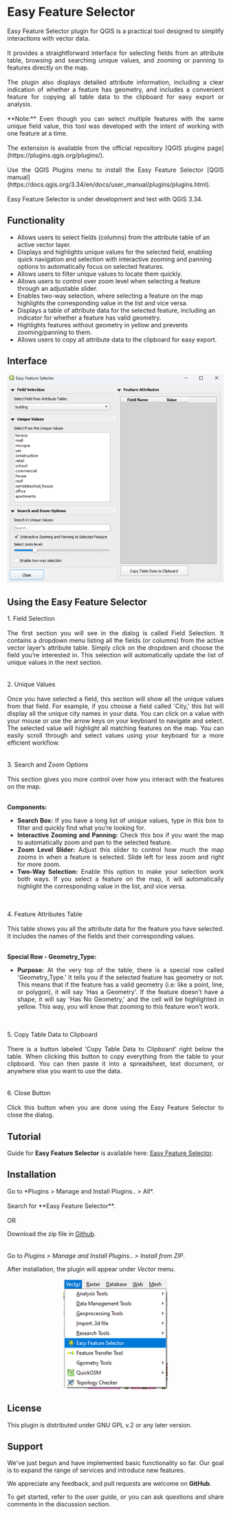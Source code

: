 # Easy Feature Selector
<div align="justify">
Easy Feature Selector plugin for QGIS is a practical tool designed to simplify interactions with vector data. 
<br></br>
It provides a straightforward interface for selecting fields from an attribute table, browsing and searching unique values, and zooming or panning to features directly on the map. 
<br></br>
The plugin also displays detailed attribute information, including a clear indication of whether a feature has geometry, and includes a convenient feature for copying all table data to the clipboard for easy export or analysis.
<br></br>
**Note:** Even though you can select multiple features with the same unique field value, this tool was developed with the intent of working with one feature at a time.
<br></br>
The extension is available from the official repository [QGIS plugins page](https://plugins.qgis.org/plugins/). 
<br></br>
Use the QGIS Plugins menu to install the Easy Feature Selector [QGIS manual](https://docs.qgis.org/3.34/en/docs/user_manual/plugins/plugins.html).
<br></br>
Easy Feature Selector is under development and test with QGIS 3.34.
</div>


## Functionality

- Allows users to select fields (columns) from the attribute table of an active vector layer.
- Displays and highlights unique values for the selected field, enabling quick navigation and selection with interactive zooming and panning options to automatically focus on selected features.
- Allows users to filter unique values to locate them quickly.
- Allows users to control over zoom level when selecting a feature through an adjustable slider.
- Enables two-way selection, where selecting a feature on the map highlights the corresponding value in the list and vice versa.
- Displays a table of attribute data for the selected feature, including an indicator for whether a feature has valid geometry.
- Highlights features without geometry in yellow and prevents zooming/panning to them.
- Allows users to copy all attribute data to the clipboard for easy export.


## Interface

<p align="center">
  <img src="images/EasyFeatureSelector.png" alt="Alt text">
</p>


## Using the Easy Feature Selector

<div align="justify">
1. Field Selection
<br></br>
  The first section you will see in the dialog is called Field Selection. It contains a dropdown menu listing all the fields (or columns) from the active vector layer’s attribute table. Simply click on the dropdown and choose the field you’re interested in. This selection will automatically update the list of unique values in the next section.
</div>
<br></br>
<div align="justify">
2. Unique Values
<br></br>
  Once you have selected a field, this section will show all the unique values from that field. For example, if you choose a field called 'City,' this list will display all the unique city names in your data. You can click on a value with your mouse or use the arrow keys on your keyboard to navigate and select. The selected value will highlight all matching features on the map. You can easily scroll through and select values using your keyboard for a more efficient workflow.
</div>
<br></br>
<div align="justify">
3. Search and Zoom Options
<br></br>
  This section gives you more control over how you interact with the features on the map.
<br></br>

  **Components:**

  - **Search Box:** If you have a long list of unique values, type in this box to filter and quickly find what you’re looking for.
  - **Interactive Zooming and Panning:** Check this box if you want the map to automatically zoom and pan to the selected feature.
  - **Zoom Level Slider:** Adjust this slider to control how much the map zooms in when a feature is selected. Slide left for less zoom and right for more zoom.
  - **Two-Way Selection:** Enable this option to make your selection work both ways. If you select a feature on the map, it will automatically highlight the corresponding value in the list, and vice versa.
</div>
<br></br>
<div align="justify">
4. Feature Attributes Table
<br></br>
  This table shows you all the attribute data for the feature you have selected. It includes the names of the fields and their corresponding values.
<br></br>

  **Special Row - Geometry_Type:**

  - **Purpose:** At the very top of the table, there is a special row called 'Geometry_Type.' It tells you if the selected feature has geometry or not.  This means that if the feature has a valid geometry  (i.e: like a point, line, or polygon), it will say 'Has a Geometry'. If the feature doesn’t have a shape, it will say 'Has No Geometry,' and the cell will be highlighted in yellow. This way, you will know that zooming to this feature won’t work.
</div>
<br></br>
<div align="justify">
5. Copy Table Data to Clipboard
<br></br>  
  There is a button labeled 'Copy Table Data to Clipboard' right below the table. When clicking this button to copy everything from the table to your clipboard. You can then paste it into a spreadsheet, text document, or anywhere else you want to use the data.
</div>
<br></br>
<div align="justify">
6. Close Button
<br></br>  
  Click this button when you are done using the Easy Feature Selector to close the dialog.


## Tutorial 

Guide for **Easy Feature Selector** is available here: [Easy Feature Selector](https://gis.com.my/training/qgis-plugin/easy-feature-selector/).


## Installation
<div align="justify">
Go to *Plugins > Manage and Install Plugins.. > All*.
<br></br>  
Search for **Easy Feature Selector**.
<br></br>  
OR

Download the zip file in [Github](https://github.com/gisinnovationmy/EasyFeatureSelector).
<br></br>  
Go to *Plugins > Manage and Install Plugins.. > Install from ZIP*.


After installation, the plugin will appear under *Vector* menu.
</div>

<p align="center">
  <img src="images/EasyFeatureSelectorPath.png" alt="Alt text">
</p>


## License
<div align="justify">
This plugin is distributed under GNU GPL v.2 or any later version.
</div>


## Support
<div align="justify">
We've just begun and have implemented basic functionality so far. Our goal is to expand the range of services and introduce new features.

We appreciate any feedback, and pull requests are welcome on **GitHub**.

To get started, refer to the user guide, or you can ask questions and share comments in the discussion section.
</div>